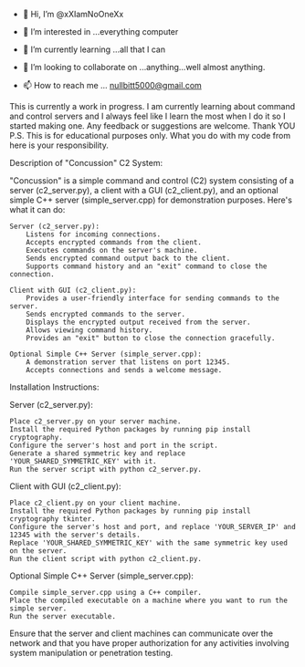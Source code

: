 - 👋 Hi, I’m @xXIamNoOneXx
- 👀 I’m interested in ...everything computer
- 🌱 I’m currently learning ...all that I can
- 💞️ I’m looking to collaborate on ...anything...well almost anything.
  
- 📫 How to reach me ... nullbitt5000@gmail.com

This is currently a work in progress. I am currently learning about command and control servers and I always feel like I learn the most when I do it so I started making one. Any feedback or suggestions are welcome. Thank YOU
P.S. This is for educational purposes only. What you do with my code from here is your responsibility.

Description of "Concussion" C2 System:

"Concussion" is a simple command and control (C2) system consisting of a server (c2_server.py), a client with a GUI (c2_client.py), and an optional simple C++ server (simple_server.cpp) for demonstration purposes. Here's what it can do:

    Server (c2_server.py):
        Listens for incoming connections.
        Accepts encrypted commands from the client.
        Executes commands on the server's machine.
        Sends encrypted command output back to the client.
        Supports command history and an "exit" command to close the connection.

    Client with GUI (c2_client.py):
        Provides a user-friendly interface for sending commands to the server.
        Sends encrypted commands to the server.
        Displays the encrypted output received from the server.
        Allows viewing command history.
        Provides an "exit" button to close the connection gracefully.

    Optional Simple C++ Server (simple_server.cpp):
        A demonstration server that listens on port 12345.
        Accepts connections and sends a welcome message.

Installation Instructions:

Server (c2_server.py):

    Place c2_server.py on your server machine.
    Install the required Python packages by running pip install cryptography.
    Configure the server's host and port in the script.
    Generate a shared symmetric key and replace 'YOUR_SHARED_SYMMETRIC_KEY' with it.
    Run the server script with python c2_server.py.

Client with GUI (c2_client.py):

    Place c2_client.py on your client machine.
    Install the required Python packages by running pip install cryptography tkinter.
    Configure the server's host and port, and replace 'YOUR_SERVER_IP' and 12345 with the server's details.
    Replace 'YOUR_SHARED_SYMMETRIC_KEY' with the same symmetric key used on the server.
    Run the client script with python c2_client.py.

Optional Simple C++ Server (simple_server.cpp):

    Compile simple_server.cpp using a C++ compiler.
    Place the compiled executable on a machine where you want to run the simple server.
    Run the server executable.

Ensure that the server and client machines can communicate over the network and that you have proper authorization for any activities involving system manipulation or penetration testing.
